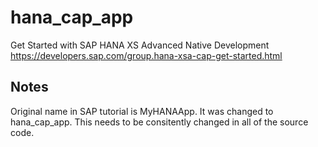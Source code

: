 # hana_cap_app
Get Started with SAP HANA XS Advanced Native Development
https://developers.sap.com/group.hana-xsa-cap-get-started.html



## Notes
Original name in SAP tutorial is MyHANAApp. It was changed to hana_cap_app. This needs to be consitently changed in all of the source code.

